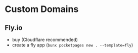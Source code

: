# Custom Domains

## Fly.io

- buy (Cloudflare recommended)
- create a fly app (`bunx pocketpages new . --template=fly`)
